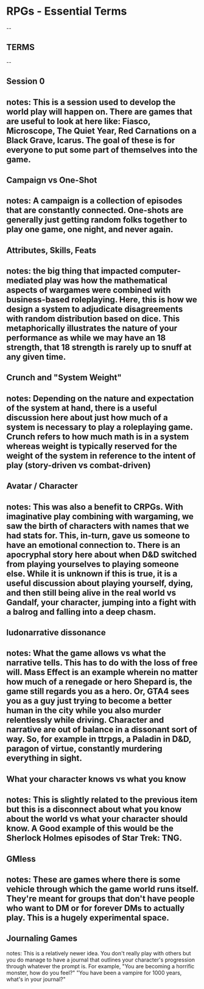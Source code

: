 # RPGs - Essential Terms
--
## TERMS
--
## Session 0
notes: This is a session used to develop the world play will happen on. There are games that are useful to look at here like: Fiasco, Microscope, The Quiet Year, Red Carnations on a Black Grave, Icarus. The goal of these is for everyone to put some part of themselves into the game.
--
## Campaign vs One-Shot
notes: A campaign is a collection of episodes that are constantly connected. One-shots are generally just getting random folks together to play one game, one night, and never again.
--
## Attributes, Skills, Feats
notes: the big thing that impacted computer-mediated play was how the mathematical aspects of wargames were combined with business-based roleplaying. Here, this is how we design a system to adjudicate disagreements with random distribution based on dice. This metaphorically illustrates the nature of your performance as while we may have an 18 strength, that 18 strength is rarely up to snuff at any given time. 
--
## Crunch and "System Weight"
notes: Depending on the nature and expectation of the system at hand, there is a useful discussion here about just how much of a system is necessary to play a roleplaying game. Crunch refers to how much math is in a system whereas weight is typically reserved for the weight of the system in reference to the intent of play (story-driven vs combat-driven)
--
## Avatar / Character
notes: This was also a benefit to CRPGs. With imaginative play combining with wargaming, we saw the birth of characters with names that we had stats for. This, in-turn, gave us someone to have an emotional connection to. There is an apocryphal story here about when D&D switched from playing yourselves to playing someone else. While it is unknown if this is true, it is a useful discussion about playing yourself, dying, and then still being alive in the real world vs Gandalf, your character, jumping into a fight with a balrog and falling into a deep chasm. 
--
## ludonarrative dissonance
notes: What the game allows vs what the narrative tells. This has to do with the loss of free will. Mass Effect is an example wherein no matter how much of a renegade or hero Shepard is, the game still regards you as a hero. Or, GTA4 sees you as a guy just trying to become a better human in the city while you also murder relentlessly while driving. Character and narrative are out of balance in a dissonant sort of way. So, for example in ttrpgs, a Paladin in D&D, paragon of virtue, constantly murdering everything in sight. 
--
## What your character knows vs what you know
notes: This is slightly related to the previous item but this is a disconnect about what you know about the world vs what your character should know.  A Good example of this would be the Sherlock Holmes episodes of Star Trek: TNG. 
--
## GMless
notes: These are games where there is some vehicle through which the game world runs itself. They're meant for groups that don't have people who want to DM or for forever DMs to actually play. This is a hugely experimental space. 
--
## Journaling Games
notes: This is a relatively newer idea. You don't really play with others but you do manage to have a journal that outlines your character's progression through whatever the prompt is. For example, "You are becoming a horrific monster, how do you feel?" "You have been a vampire for 1000 years, what's in your journal?"